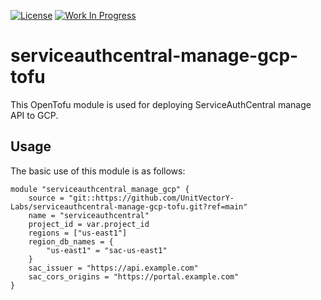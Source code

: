 [![License](https://img.shields.io/badge/License-Apache%202.0-blue.svg)](https://opensource.org/licenses/Apache-2.0) [![Work In Progress](https://img.shields.io/badge/Status-Work%20In%20Progress-yellow)](https://unitvectory-labs.github.io/uvy-labs-guide/bestpractices/status/#work-in-progress)

# serviceauthcentral-manage-gcp-tofu

This OpenTofu module is used for deploying ServiceAuthCentral manage API to GCP.

## Usage

The basic use of this module is as follows:

```hcl
module "serviceauthcentral_manage_gcp" {
    source = "git::https://github.com/UnitVectorY-Labs/serviceauthcentral-manage-gcp-tofu.git?ref=main"
    name = "serviceauthcentral"
    project_id = var.project_id
    regions = ["us-east1"]
    region_db_names = {
        "us-east1" = "sac-us-east1"
    }
    sac_issuer = "https://api.example.com"
    sac_cors_origins = "https://portal.example.com"
}
```

<!-- BEGIN_TF_DOCS -->
<!-- END_TF_DOCS -->